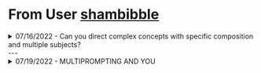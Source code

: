 # From User [shambibble](https://discord.com/users/174164654111588352)

<details>
<summary>07/16/2022 - Can you direct complex concepts with specific composition and multiple subjects?</summary>
<br>
<p>Well, you&#39;re in for a lot of dice-rolling... but one way to slightly shorten it may be an image prompt mockup, fed alongside your text, adjusting the image weights as necessary; with this you can try to align midjourney&#39;s classifiers with its generators and &quot;push through&quot; a concept</p>
<p>midjourney parses images at a max of 256x256, so you don&#39;t need to be a photoshop wizard or anything, a crude collage of the things you want can be sufficient, whether they&#39;re previous midjourney renders (the penguin) or even just stock clip art you grabbed online (the lander)</p>
<p>prompt with mockup image:</p>
<p>Two subjects: a spacesuited penguin placing a flag next to a landing module with mechanical legs, the gray surface of the lunar horizon, matte painting, trending on artstation, professional digital art, hd --iw 1 --ar 5:3</p>
<a href="https://s.mj.run/93Fr29HHXS8"><img alt="Midjourney Discord Picture" src="https://s.mj.run/93Fr29HHXS8"></a>
<p>Where i was after 30 minutes of relax re-rolling; it pulled through a blue flag and tried to put the southern cross on it on its own initiative (edited)</p>
<p><a href="https://cdn.discordapp.com/attachments/996170079102312468/997941178752311316/unknown.png"><img alt="Midjourney Discord Picture" src="https://cdn.discordapp.com/attachments/996170079102312468/997941178752311316/unknown.png"></a></p>
<br>
</details>
---

<details>
<summary>07/19/2022 - MULTIPROMPTING AND YOU</summary>
<br>
<p><strong>What is a multiprompt?</strong></p>
<p>a multiprompt :: the answer to your question</p>
<p><strong>Very funny, but really.</strong></p>
<p>Multiprompts (called weighting in the official docs) set two <em>independent</em> targets for the diffuser to match. Every time it renders a scene, the AI is constantly looking back and forth between what it has and what (it thinks) you want. This just means that when it decides which direction to go in, it will take all of those prompts into account. (You can weight each prompt with a number after the :: see the official FAQ for details)</p>
<p><strong>Okay, but how is that different from just putting two things in a prompt?</strong></p>
<p>Single prompts, no matter how many things you add with commas, are going to point the AI in a single direction that&#39;s roughly an average of all of the stuff you specified and you can&#39;t focus it on any one thing. So it&#39;ll get your awesome character concept &quot;trending on artstation&quot; and &quot;detailed and realistic&quot; and then forget to draw an arm.</p>
<p>Then it will notice it forgot to draw an arm, look at your prompt again, realize that &quot;trending on artstation&quot; and &quot;detailed and realistic&quot; are six words, while &quot;man&quot; is one word and its only missing one little piece anyway, how important can that be? and happily go on dotting your armless character with finely textured skin pores.</p>
<p><strong>So if I want two specific things, I should multiprompt each of them?</strong></p>
<p>Not necessarily! Many people think this, and you sometimes get lucky, but doing &quot;one red cube :: one blue cube&quot; is not any more efficient because as long as there is at least one (or more) cubes on screen, and parts of them are red and blue, the diffuser will look at each side and go &quot;hell yeah, think I nailed it.&quot; It&#39;s more likely to <em>merge</em> the multiprompted concepts than separate them.</p>
<p>Instead, prompt with something like this &quot;two segregated cubes :: a red cube and a blue cube&quot;. Now you&#39;ve given a second direction that essentially tells the AI to double-check both the quantity and the arrangement. You&#39;ve reinforced at least one concept in both prompts (&quot;cube&quot;) so both diffuser directions can start with common ground. And most importantly, we WANT it to merge those two concepts, because merging &quot;segregated&quot; with &quot;red and blue&quot; cashes out to &quot;I should group those red and blue pixels&quot; <a href="https://www.midjourney.com/app/jobs/c41b22db-5352-4acd-9fb6-2b7ddbf042bf/">https://www.midjourney.com/app/jobs/c41b22db-5352-4acd-9fb6-2b7ddbf042bf/</a></p>
<p>You should not think of multi-prompts as discrete subjects in your composition. Think of them more like overlays, or emphasis. If you want two subjects, go for &quot;two [subjects] :: information about them&quot; and that way when it merges the subject with the details it will hopefully at least get you over the hump of vrolling for something that isn&#39;t a Tuvix. I generally have one &quot;subject&quot; prompt with minimal, key information, and then one &quot;style&quot; prompt that has all of the style, details, framing, etc.</p>
<p>And keep in mind, once you start going past more than 2-3 multiprompts, you&#39;ll just re-create the same issues you have with single prompts.</p>
<p><strong>Okay, so you can make red, green, and blue fruit baskets. What else?</strong></p>
<p>Text! If you want to shorten your time vrolling for legible text, don&#39;t put &quot;legible text&quot; in your prompt like a chump. Instead, do something like this:</p>
<p>&quot;TEXT&quot; :: details about your scene or logo or poster or whatever with &quot;TEXT&quot;</p>
<p>Reinforcing the text itself on both sides of a multi-prompt has two advantages: it gives the AI a &quot;guide&quot; to help steer it through vrolls and hopefully load the dice for you, and it also lets you say things ABOUT the text (like its on a credit card held by a particular woman you image prompted) while reducing the chance that those instructions get rendered AS text (which will often happen in single prompts) since you&#39;ve now told it where the emphasis goes. <a href="https://www.midjourney.com/app/jobs/80d33ba8-cf46-48c7-b129-9098778a6cba/">https://www.midjourney.com/app/jobs/80d33ba8-cf46-48c7-b129-9098778a6cba/</a></p>
<p><strong>Wow, cool! Anything more?</strong></p>
<p>I dunno man I figured all this out in the last week or so get back to me.</p>
<br>
</details>
